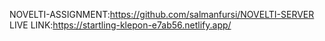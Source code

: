 NOVELTI-ASSIGNMENT:https://github.com/salmanfursi/NOVELTI-SERVER
LIVE LINK:https://startling-klepon-e7ab56.netlify.app/
